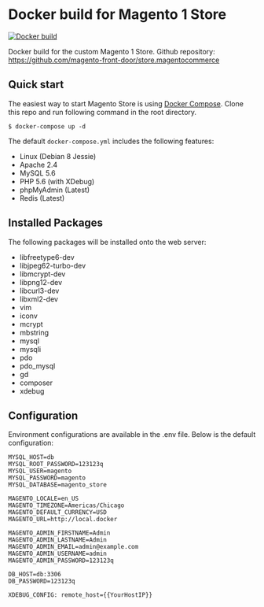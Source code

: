 # Docker build for Magento 1 Store

[![Docker build](http://dockeri.co/image/rossbrandon/magento-store)](https://hub.docker.com/r/rossbrandon/magento-store/)

Docker build for the custom Magento 1 Store. Github repository: https://github.com/magento-front-door/store.magentocommerce

## Quick start

The easiest way to start Magento Store is using [Docker Compose](https://docs.docker.com/compose/). Clone this repo and run following command in the root directory.

~~~
$ docker-compose up -d
~~~

The default `docker-compose.yml` includes the following features:
* Linux (Debian 8 Jessie)
* Apache 2.4
* MySQL 5.6
* PHP 5.6 (with XDebug)
* phpMyAdmin (Latest)
* Redis (Latest)

## Installed Packages

The following packages will be installed onto the web server:

* libfreetype6-dev
* libjpeg62-turbo-dev
* libmcrypt-dev
* libpng12-dev
* libcurl3-dev
* libxml2-dev
* vim
* iconv
* mcrypt
* mbstring
* mysql
* mysqli
* pdo
* pdo_mysql
* gd
* composer
* xdebug

## Configuration

Environment configurations are available in the .env file. Below is the default configuration:

~~~
MYSQL_HOST=db
MYSQL_ROOT_PASSWORD=123123q
MYSQL_USER=magento
MYSQL_PASSWORD=magento
MYSQL_DATABASE=magento_store

MAGENTO_LOCALE=en_US
MAGENTO_TIMEZONE=Americas/Chicago
MAGENTO_DEFAULT_CURRENCY=USD
MAGENTO_URL=http://local.docker

MAGENTO_ADMIN_FIRSTNAME=Admin
MAGENTO_ADMIN_LASTNAME=Admin
MAGENTO_ADMIN_EMAIL=admin@example.com
MAGENTO_ADMIN_USERNAME=admin
MAGENTO_ADMIN_PASSWORD=123123q

DB_HOST=db:3306
DB_PASSWORD=123123q

XDEBUG_CONFIG: remote_host={{YourHostIP}}
~~~